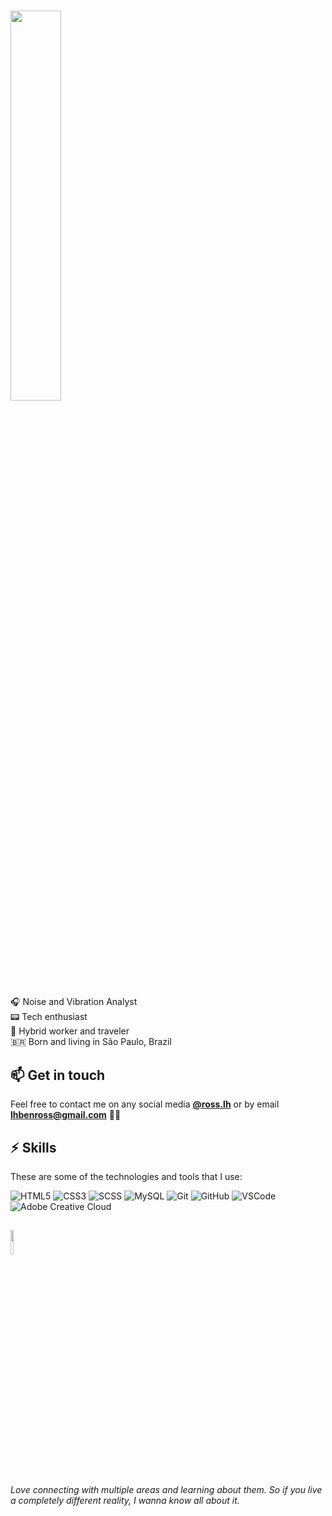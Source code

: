 ### <img src="https://media.giphy.com/media/v1.Y2lkPTc5MGI3NjExeDYxaDhvcDRpaWJ3dG83dnQycW8yMncyczQ4eW5seXc0YzU0MnVrciZlcD12MV9pbnRlcm5hbF9naWZfYnlfaWQmY3Q9Zw/KfnA4bFrgq7eFWVsSK/giphy.gif" width=40% />

:headphones: Noise and Vibration Analyst<br>
:pager: Tech enthusiast<br>
:car: Hybrid worker and traveler<br>
:brazil: Born and living in São Paulo, Brazil<br>

## :mailbox: Get in touch

Feel free to contact me on any social media [**@ross.lh**](https://instagram.com/ross.lh) or by email **lhbenross@gmail.com** ✌🏻

## :zap: Skills

These are some of the technologies and tools that I use:

![HTML5](https://img.shields.io/badge/HTML5-E34F26?&style=flat-square&logo=html5&logoColor=FFF)
![CSS3](https://img.shields.io/badge/CSS3-1572B6?&style=flat-square&logo=css3)
![SCSS](https://img.shields.io/badge/SCSS-CC6699?&style=flat-square&logo=sass&logoColor=FFF)
![MySQL](https://img.shields.io/badge/MySQL-4479A1?&style=flat-square&logo=mysql&logoColor=FFF)
![Git](https://img.shields.io/badge/Git-F05032?&style=flat-square&logo=git&logoColor=FFF)
![GitHub](https://img.shields.io/badge/GitHub-181717?&style=flat-square&logo=github)
![VSCode](https://img.shields.io/badge/VSCode-007ACC?style=flat-square&logo=visual-studio-code)
![Adobe Creative Cloud](https://img.shields.io/badge/Adobe_Creative_Cloud-DA1F26?&style=flat-square&logo=adobe-creative-cloud)

##
### <img src="https://media.giphy.com/media/KEfHwQXN18LNqxDl93/giphy.gif" width=10% />
<a><i>Love connecting with multiple areas and learning about them. So if you live a completely different reality, I wanna know all about it.</i></a>
